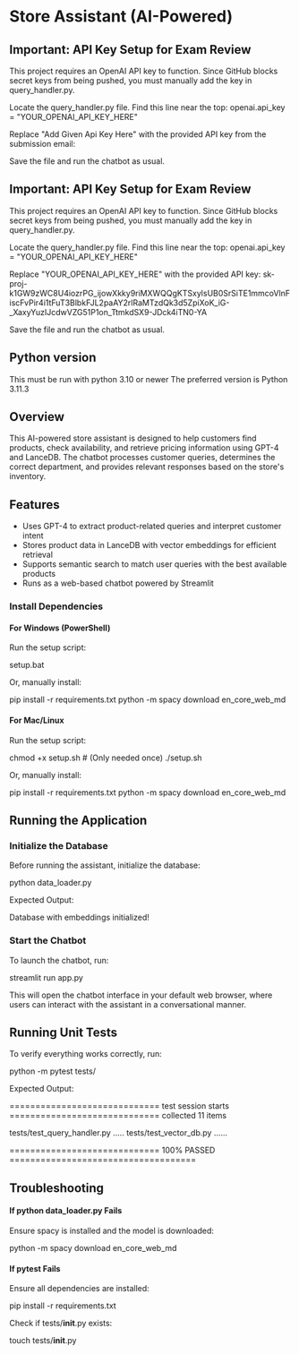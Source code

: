 # Store Assistant (AI-Powered)

## Important: API Key Setup for Exam Review

This project requires an OpenAI API key to function. Since GitHub blocks secret keys from being pushed, you must manually add the key in query_handler.py.

Locate the query_handler.py file.
Find this line near the top:
openai.api_key = "YOUR_OPENAI_API_KEY_HERE"

Replace "Add Given Api Key Here" with the provided API key from the submission email:

Save the file and run the chatbot as usual.

## Important: API Key Setup for Exam Review

This project requires an OpenAI API key to function. Since GitHub blocks secret keys from being pushed, you must manually add the key in query_handler.py.

Locate the query_handler.py file.
Find this line near the top:
openai.api_key = "YOUR_OPENAI_API_KEY_HERE"

Replace "YOUR_OPENAI_API_KEY_HERE" with the provided API key:
sk-proj-k1GW9zWC8U4iozrPG_ijowXkky9riMXWQQgKTSxylsUB0SrSiTE1mmcoVlnFiscFvPir4i1tFuT3BlbkFJL2paAY2rlRaMTzdQk3d5ZpiXoK_iG-\_XaxyYuzIJcdwVZG51P1on_TtmkdSX9-JDck4iTN0-YA

Save the file and run the chatbot as usual.

## Python version

This must be run with python 3.10 or newer
The preferred version is Python 3.11.3

## Overview

This AI-powered store assistant is designed to help customers find products, check availability, and retrieve pricing information using GPT-4 and LanceDB. The chatbot processes customer queries, determines the correct department, and provides relevant responses based on the store's inventory.

## Features

-   Uses GPT-4 to extract product-related queries and interpret customer intent
-   Stores product data in LanceDB with vector embeddings for efficient retrieval
-   Supports semantic search to match user queries with the best available products
-   Runs as a web-based chatbot powered by Streamlit

### Install Dependencies

#### For Windows (PowerShell)

Run the setup script:

setup.bat

Or, manually install:

pip install -r requirements.txt
python -m spacy download en_core_web_md

#### For Mac/Linux

Run the setup script:

chmod +x setup.sh # (Only needed once)
./setup.sh

Or, manually install:

pip install -r requirements.txt
python -m spacy download en_core_web_md

## Running the Application

### Initialize the Database

Before running the assistant, initialize the database:

python data_loader.py

Expected Output:

Database with embeddings initialized!

### Start the Chatbot

To launch the chatbot, run:

streamlit run app.py

This will open the chatbot interface in your default web browser, where users can interact with the assistant in a conversational manner.

## Running Unit Tests

To verify everything works correctly, run:

python -m pytest tests/

Expected Output:

============================= test session starts =============================
collected 11 items

tests/test_query_handler.py .....
tests/test_vector_db.py ......

============================= 100% PASSED ====================================

## Troubleshooting

#### If python data_loader.py Fails

Ensure spacy is installed and the model is downloaded:

python -m spacy download en_core_web_md

#### If pytest Fails

Ensure all dependencies are installed:

pip install -r requirements.txt

Check if tests/**init**.py exists:

touch tests/**init**.py
